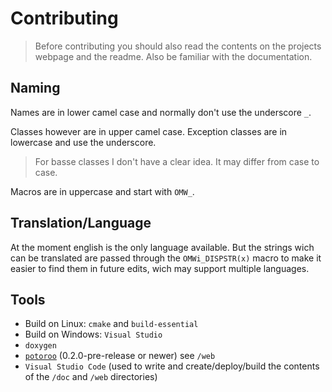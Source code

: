 # Contributing

> Before contributing you should also read the contents on the projects webpage and the readme. Also be familiar with the documentation.

## Naming
Names are in lower camel case and normally don't use the underscore `_`.

Classes however are in upper camel case. Exception classes are in lowercase and use the underscore.
> For basse classes I don't have a clear idea. It may differ from case to case.

Macros are in uppercase and start with `OMW_`.

## Translation/Language
At the moment english is the only language available. But the strings wich can be
translated are passed through the `OMWi_DISPSTR(x)` macro to make it easier to find them
in future edits, wich may support multiple languages.

## Tools
- Build on Linux: `cmake` and `build-essential`
- Build on Windows: `Visual Studio`
- `doxygen`
- [`potoroo`](https://github.com/oblaser/potoroo) (0.2.0-pre-release or newer) see `/web`
- `Visual Studio Code` (used to write and create/deploy/build the contents of the `/doc` and `/web` directories)
